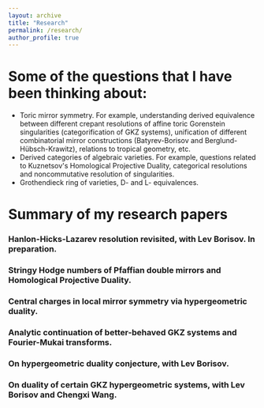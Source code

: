 ```yaml
---
layout: archive
title: "Research"
permalink: /research/
author_profile: true
---
```


# Some of the questions that I have been thinking about:
  - Toric mirror symmetry. For example, understanding derived equivalence between different crepant resolutions of affine toric Gorenstein singularities (categorification of GKZ systems), unification of different combinatorial mirror constructions (Batyrev-Borisov and Berglund-Hübsch-Krawitz), relations to tropical geometry, etc.
  - Derived categories of algebraic varieties. For example, questions related to Kuznetsov's Homological Projective Duality, categorical resolutions and noncommutative resolution of singularities.
  - Grothendieck ring of varieties, D- and L- equivalences.

# Summary of my research papers

### Hanlon-Hicks-Lazarev resolution revisited, with Lev Borisov. In preparation.

### Stringy Hodge numbers of Pfaffian double mirrors and Homological Projective Duality.

### Central charges in local mirror symmetry via hypergeometric duality.

### Analytic continuation of better-behaved GKZ systems and Fourier-Mukai transforms.

### On hypergeometric duality conjecture, with Lev Borisov.

### On duality of certain GKZ hypergeometric systems, with Lev Borisov and Chengxi Wang.

